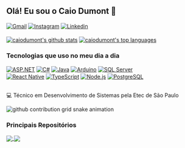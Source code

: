 ## Olá! Eu sou o Caio Dumont 👋

<div style="display: inline_block" >
  <a href="mailto:caiodumontfer@gmail.com" target="_blank" ><img align="center" alt="Gmail" src="https://img.shields.io/badge/Gmail-D14836?style=for-the-badge&logo=gmail&logoColor=white" /></a> 
  <a href="https://www.instagram.com/c4iiin/" target="_blank" ><img align="center" alt="Instagram" src="https://img.shields.io/badge/Instagram-E4405F?style=for-the-badge&logo=instagram&logoColor=white" /></a> 
  <a href="https://www.linkedin.com/in/caio-henrique-dumont-ferreira-3b9b27339/" target="_blank" ><img align="center" alt="Linkedin" src="https://img.shields.io/badge/LinkedIn-0077B5?style=for-the-badge&logo=linkedin&logoColor=white" /></a> 
</div>

<br />

<div>
 <a href="https://github.com/caiodumont"><img align="center" src="https://github-readme-stats.vercel.app/api?username=caiodumont&theme=dark&show_icons=true&hide_border=true&count_private=true" alt="caiodumont's github stats" /></a>  <a href="https://github.com/caiodumont"><img align="center" src="https://github-readme-stats.vercel.app/api/top-langs/?username=caiodumont&theme=dark&show_icons=true&hide_border=true&layout=compact" alt="caiodumont's top languages" /></a> 
</div>

### Tecnologias que uso no meu dia a dia

<div style="display: inline_block" >
  <a href="" target="_blank" ><img align="center" alt="ASP.NET" src="https://img.shields.io/badge/.NET-5C2D91?style=for-the-badge&logo=.net&logoColor=white" /></a> 
  <a href="" target="_blank" ><img align="center" alt="C#" src="https://img.shields.io/badge/C%23-239120?style=for-the-badge&logo=c-sharp&logoColor=white" /></a> 
  <a href="" target="_blank" ><img align="center" alt="Java" src="https://img.shields.io/badge/Java-ED8B00?style=for-the-badge&logo=openjdk&logoColor=white" /></a>   
  <a href="" target="_blank" ><img align="center" alt="Arduino" src="https://img.shields.io/badge/Arduino-00979D?style=for-the-badge&logo=Arduino&logoColor=white" /></a> 
  <a href="" target="_blank" ><img align="center" alt="SQL Server" src="https://img.shields.io/badge/Microsoft%20SQL%20Server-CC2927?style=for-the-badge&logo=microsoft%20sql%20server&logoColor=white" /></a> 
  <br />
  <a href="" target="_blank" ><img align="center" alt="React Native" src="https://img.shields.io/badge/React_Native-20232A?style=for-the-badge&logo=react&logoColor=61DAFB" /></a> 
  <a href="" target="_blank" ><img align="center" alt="TypeScript" src="https://img.shields.io/badge/TypeScript-007ACC?style=for-the-badge&logo=typescript&logoColor=white" /></a> 
  <a href="" target="_blank" ><img align="center" alt="Node.js" src="https://img.shields.io/badge/Node.js-43853D?style=for-the-badge&logo=node.js&logoColor=white" /></a> 
  <a href="" target="_blank" ><img align="center" alt="PostgreSQL" src="https://img.shields.io/badge/PostgreSQL-316192?style=for-the-badge&logo=postgresql&logoColor=white" /></a> 
</div>

<br />

💻 Técnico em Desenvolvimento de Sistemas pela Etec de São Paulo

<picture align="center">
  <source media="(prefers-color-scheme: dark)" srcset="https://raw.githubusercontent.com/caiodumont/caiodumont/output/github-contribution-grid-snake-dark.svg">
  <source media="(prefers-color-scheme: light)" srcset="https://raw.githubusercontent.com/caiodumont/caiodumont/output/github-contribution-grid-snake-dark.svg">
  <img align="center" alt="github contribution grid snake animation" src="https://raw.githubusercontent.com/wr4itth/caiodumont/output/github-contribution-grid-snake.svg">
</picture>

<br />

### Principais Repositórios

<div style="display: inline_block" >
  <a href="https://github.com/caiodumont/inventory-flow">
    <img align="center" src="https://github-readme-stats.vercel.app/api/pin/?username=caiodumont&repo=inventory-flow&theme=dark&hide_border=true" />
  </a>
  <a href="https://github.com/caiodumont/a-pp">
    <img align="center" src="https://github-readme-stats.vercel.app/api/pin/?username=caiodumont&repo=a-pp&theme=dark&hide_border=true" />
  </a>
</div>
